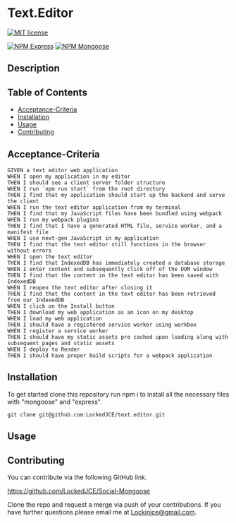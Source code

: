 # Text.Editor
 [![MIT license](https://img.shields.io/badge/License-MIT-white.svg)](https://lbesson.mit-license.org/)

 [![NPM Express](https://img.shields.io/badge/NPM-Express-blue.svg)](https://www.npmjs.com/package/express)
 [![NPM Mongoose](https://img.shields.io/badge/NPM-Mongoose-blue.svg)]([https://www.npmjs.com/package/pg](https://www.npmjs.com/package/mongoose))
 
## Description



## Table of Contents
  * [Acceptance-Criteria](#acceptance-criteria)
  * [Installation](#installation)
  * [Usage](#usage)
  * [Contributing](#contributing)
## Acceptance-Criteria
    GIVEN a text editor web application
    WHEN I open my application in my editor
    THEN I should see a client server folder structure
    WHEN I run `npm run start` from the root directory
    THEN I find that my application should start up the backend and serve the client
    WHEN I run the text editor application from my terminal
    THEN I find that my JavaScript files have been bundled using webpack
    WHEN I run my webpack plugins
    THEN I find that I have a generated HTML file, service worker, and a manifest file
    WHEN I use next-gen JavaScript in my application
    THEN I find that the text editor still functions in the browser without errors
    WHEN I open the text editor
    THEN I find that IndexedDB has immediately created a database storage
    WHEN I enter content and subsequently click off of the DOM window
    THEN I find that the content in the text editor has been saved with IndexedDB
    WHEN I reopen the text editor after closing it
    THEN I find that the content in the text editor has been retrieved from our IndexedDB
    WHEN I click on the Install button
    THEN I download my web application as an icon on my desktop
    WHEN I load my web application
    THEN I should have a registered service worker using workbox
    WHEN I register a service worker
    THEN I should have my static assets pre cached upon loading along with subsequent pages and static assets
    WHEN I deploy to Render
    THEN I should have proper build scripts for a webpack application
  ## Installation
To get started clone this repository run npm i to install all the necessary files with "mongoose" and "express".
<br>
```terminal
git clone git@github.com:LockedJCE/text.editor.git
```

## Usage
   
## Contributing
You can contribute via the following GitHub link.

https://github.com/LockedJCE/Social-Mongoose

Clone the repo and request a merge via push of your contributions. If you have further questions please email me at Lockinjce@gmail.com.